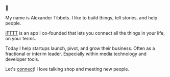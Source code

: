 👋

My name is Alexander Tibbets. I like to build things, tell stories, and help people.

[IFTTT](https://ifttt.com/) is an app I co-founded that lets you connect all the things in your life, on your terms.

Today I help startups launch, pivot, and grow their business. Often as a fractional or interim leader. Especially within media technology and developer tools.

Let's [connect](https://www.linkedin.com/in/mrtibbets)! I love talking shop and meeting new people.
